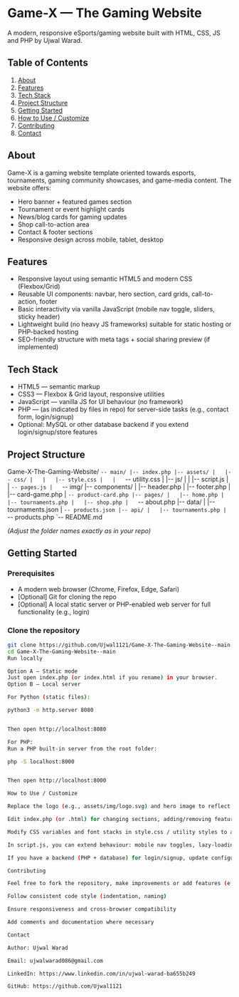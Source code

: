 # Game-X — The Gaming Website  
A modern, responsive eSports/gaming website built with HTML, CSS, JS and PHP by Ujwal Warad.

## Table of Contents
1. [About](#about)  
2. [Features](#features)  
3. [Tech Stack](#tech-stack)  
4. [Project Structure](#project-structure)  
5. [Getting Started](#getting-started)  
6. [How to Use / Customize](#how-to-use-customize)  
7. [Contributing](#contributing)  
8. [Contact](#contact)  


## About  
Game-X is a gaming website template oriented towards esports, tournaments, gaming community showcases, and game-media content. The website offers:  
- Hero banner + featured games section  
- Tournament or event highlight cards  
- News/blog cards for gaming updates  
- Shop call-to-action area  
- Contact & footer sections  
- Responsive design across mobile, tablet, desktop  

## Features  
- Responsive layout using semantic HTML5 and modern CSS (Flexbox/Grid)  
- Reusable UI components: navbar, hero section, card grids, call-to-action, footer  
- Basic interactivity via vanilla JavaScript (mobile nav toggle, sliders, sticky header)  
- Lightweight build (no heavy JS frameworks) suitable for static hosting or PHP-backed hosting  
- SEO-friendly structure with meta tags + social sharing preview (if implemented)  

## Tech Stack  
- HTML5 — semantic markup  
- CSS3 — Flexbox & Grid layout, responsive utilities  
- JavaScript — vanilla JS for UI behaviour (no framework)  
- PHP — (as indicated by files in repo) for server-side tasks (e.g., contact form, login/signup)  
- Optional: MySQL or other database backend if you extend login/signup/store features  

## Project Structure  
Game-X-The-Gaming-Website/
`-- main/
    |-- index.php
    |-- assets/
    |   |-- css/
    |   |   |-- style.css
    |   |   `-- utility.css
    |   |-- js/
    |   |   |-- script.js
    |   |   `-- pages.js
    |   `-- img/
    |-- components/
    |   |-- header.php
    |   |-- footer.php
    |   |-- card-game.php
    |   `-- product-card.php
    |-- pages/
    |   |-- home.php
    |   |-- tournaments.php
    |   |-- shop.php
    |   `-- about.php
    |-- data/
    |   |-- tournaments.json
    |   `-- products.json
    |-- api/
    |   |-- tournaments.php
    |   `-- products.php
    `-- README.md


*(Adjust the folder names exactly as in your repo)*  

## Getting Started  
### Prerequisites  
- A modern web browser (Chrome, Firefox, Edge, Safari)  
- [Optional] Git for cloning the repo  
- [Optional] A local static server or PHP-enabled web server for full functionality (e.g., login)  

### Clone the repository  
```bash
git clone https://github.com/Ujwal1121/Game-X-The-Gaming-Website--main.git
cd Game-X-The-Gaming-Website--main
Run locally

Option A – Static mode
Just open index.php (or index.html if you rename) in your browser.
Option B – Local server

For Python (static files):

python3 -m http.server 8080


Then open http://localhost:8080

For PHP:
Run a PHP built-in server from the root folder:

php -S localhost:8000


Then open http://localhost:8000

How to Use / Customize

Replace the logo (e.g., assets/img/logo.svg) and hero image to reflect your brand.

Edit index.php (or .html) for changing sections, adding/removing feature cards, tournaments, news items.

Modify CSS variables and font stacks in style.css / utility styles to adjust theming (colours, typography).

In script.js, you can extend behaviour: mobile nav toggles, lazy-loading images, sliders/carousels etc.

If you have a backend (PHP + database) for login/signup, update configuration, sanitization and security accordingly.

Contributing

Feel free to fork the repository, make improvements or add features (e.g., a blog engine, admin dashboard, API integration). When submitting pull requests:

Follow consistent code style (indentation, naming)

Ensure responsiveness and cross-browser compatibility

Add comments and documentation where necessary

Contact

Author: Ujwal Warad

Email: ujwalwarad086@gmail.com

LinkedIn: https://www.linkedin.com/in/ujwal-warad-ba655b249

GitHub: https://github.com/Ujwal1121
